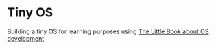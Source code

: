 # Tiny OS

Building a tiny OS for learning purposes using [The Little Book about OS development](https://littleosbook.github.io/)